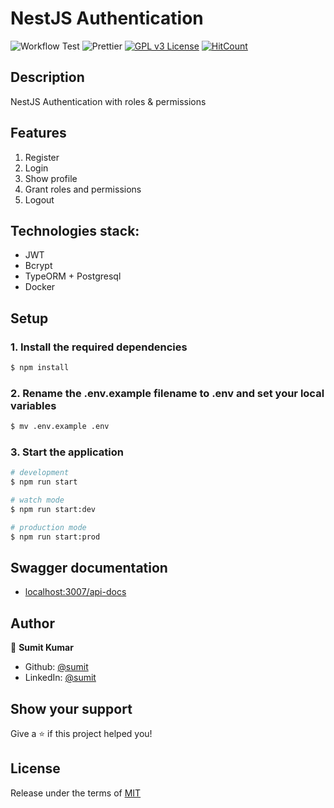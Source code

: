 # NestJS Authentication

![Workflow Test](https://github.com/anilahir/nestjs-authentication-and-authorization/actions/workflows/ci.yml/badge.svg)
![Prettier](https://img.shields.io/badge/Code%20style-prettier-informational?logo=prettier&logoColor=white)
[![GPL v3 License](https://img.shields.io/badge/License-GPLv3-green.svg)](./LICENSE)
[![HitCount](https://hits.dwyl.com/anilahir/nestjs-authentication-and-authorization.svg)](https://hits.dwyl.com/anilahir/nestjs-authentication-and-authorization)

## Description

NestJS Authentication with roles & permissions

## Features

1. Register
2. Login
3. Show profile
4. Grant roles and permissions
6. Logout

## Technologies stack:

- JWT
- Bcrypt
- TypeORM + Postgresql
- Docker

## Setup

### 1. Install the required dependencies

```bash
$ npm install
```

### 2. Rename the .env.example filename to .env and set your local variables

```bash
$ mv .env.example .env
```

### 3. Start the application

```bash
# development
$ npm run start

# watch mode
$ npm run start:dev

# production mode
$ npm run start:prod
```

## Swagger documentation

- [localhost:3007/api-docs](http://localhost:3007/api-docs)

## Author

👤 **Sumit Kumar**

- Github: [@sumit](https://github.com/sumit-kumar100)
- LinkedIn: [@sumit](https://www.linkedin.com/in/sumit-kumar100)

## Show your support

Give a ⭐️ if this project helped you!

## License

Release under the terms of [MIT](./LICENSE)
